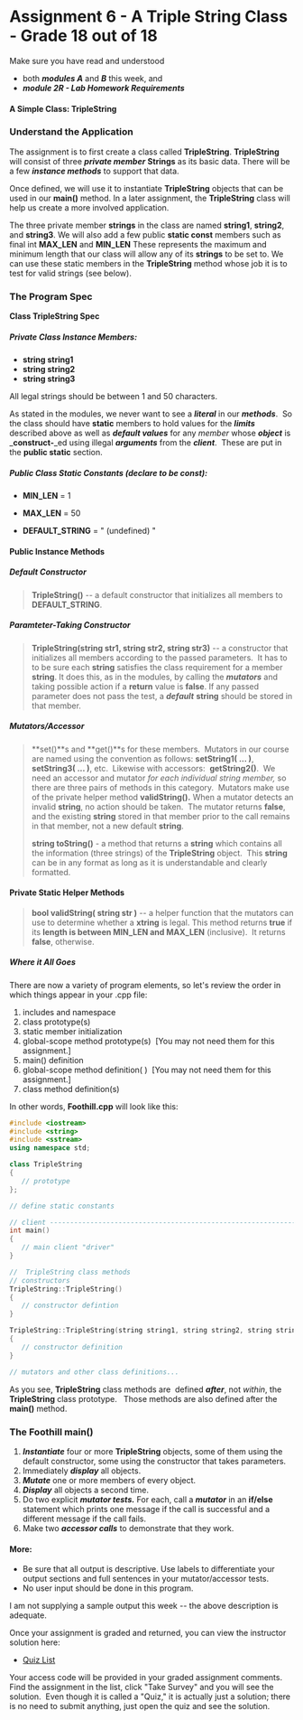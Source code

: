 Assignment 6 - A Triple String Class - Grade 18 out of 18
====================================

Make sure you have read and understood

*   both **_m_**_**odules A**_ and _**B**_ this week, and
*   _**module 2R - Lab Homework Requirements**_

#### A Simple Class: TripleString

### Understand the Application

The assignment is to first create a class called **TripleString**. **TripleString** will consist of three _**private member**_ **Strings** as its basic data. There will be a few _**instance methods**_ to support that data.

Once defined, we will use it to instantiate **TripleString** objects that can be used in our **main()** method. In a later assignment, the **TripleString** class will help us create a more involved application.

The three private member **strings** in the class are named **string1**, **string2**, and **string3**. We will also add a few public **static const** members such as final int **MAX\_LEN** and **MIN\_LEN** These represents the maximum and minimum length that our class will allow any of its **strings** to be set to. We can use these static members in the **TripleString** method whose job it is to test for valid strings (see below).

### The Program Spec

**Class TripleString Spec**

##### Private Class Instance Members:

*   **string string1**
*   **string string2**
*   **string string3**

All legal strings should be between 1 and 50 characters.

As stated in the modules, we never want to see a _**literal**_ in our _**methods**_.  So the class should have **static** members to hold values for the _**limits**_ described above as well as _**default values**_ for any _member_ whose **_object_** is _**construct-**_ed using illegal _**arguments**_ from the _**client**_.  These are put in the **public static** section.

##### Public Class Static Constants (declare to be _**const**_):

*   **MIN\_LEN** = 1

*   **MAX\_LEN** = 50

*   **DEFAULT\_STRING** = " (undefined) "


#### Public Instance Methods

##### Default Constructor

> **TripleString()** \-- a default constructor that initializes all members to **DEFAULT\_STRING**.

##### Paramteter-Taking Constructor

> **TripleString(string str1, string str2, string str3)** \-- a constructor that initializes all members according to the passed parameters.  It has to  to be sure each **string** satisfies the class requirement for a member **string**. It does this, as in the modules, by calling the _**mutators**_ and taking possible action if a **return** value is **false**. If any passed parameter does not pass the test, a _**default**_ **string** should be stored in that member.

##### Mutators/Accessor

> **set()**s and **get()**s for these members.  Mutators in our course are named using the convention as follows: **setString1( ... )**,  **setString3( ... )**, etc.  Likewise with accessors:  **getString2()**.  We need an accessor and mutator _for each individual string member,_ so there are three pairs of methods in this category.  Mutators make use of the private helper method **validString().** When a mutator detects an invalid **string**, no action should be taken.  The mutator returns **false**, and the existing **string** stored in that member prior to the call remains in that member, not a new default **string**.
>
> **string toString()** - a method that returns a **string** which contains all the information (three strings) of the **TripleString** object.  This **string** can be in any format as long as it is understandable and clearly formatted.

#### Private Static Helper Methods

> **bool validString( string str )** -- a helper function that the mutators can use to determine whether a **xtring** is legal. This method returns **true** if its **length is between MIN\_LEN and MAX\_LEN** (inclusive).  It returns **false**, otherwise.

##### Where it All Goes

There are now a variety of program elements, so let's review the order in which things appear in your .cpp file:

1.  includes and namespace
2.  class prototype(s)
3.  static member initialization
4.  global-scope method prototype(s)  \[You may not need them for this assignment.\]
5.  main() definition
6.  global-scope method definition( )  \[You may not need them for this assignment.\]
7.  class method definition(s)

In other words, **Foothill.cpp** will look like this:
``` cpp
#include <iostream>
#include <string>
#include <sstream>
using namespace std;

class TripleString
{
   // prototype
};

// define static constants

// client ---------------------------------------------------------------------
int main()
{
   // main client "driver"
}

//  TripleString class methods
// constructors
TripleString::TripleString()
{
   // constructor defintion
}

TripleString::TripleString(string string1, string string2, string string3)
{
   // constructor definition
}

// mutators and other class definitions...
```
As you see, **TripleString** class methods are  defined _**after**_, not _within_, the **TripleString** class prototype.   Those methods are also defined after the **main()** method. 

### The Foothill main()

1.  _**Instantiate**_ four or more **TripleString** objects, some of them using the default constructor, some using the constructor that takes parameters.
2.  Immediately _**display**_ all objects.
3.  _**Mutate**_ one or more members of every object.
4.  _**Display**_ all objects a second time.
5.  Do two explicit _**mutator tests.**_ For each, call a _**mutator**_ in an **if/else** statement which prints one message if the call is successful and a different message if the call fails.
6.  Make two _**accessor calls**_ to demonstrate that they work.

#### More:

*   Be sure that all output is descriptive. Use labels to differentiate your output sections and full sentences in your mutator/accessor tests.
*   No user input should be done in this program.

I am not supplying a sample output this week -- the above description is adequate.

Once your assignment is graded and returned, you can view the instructor solution here:

*   [Quiz List](/courses/7627/quizzes)

Your access code will be provided in your graded assignment comments.  Find the assignment in the list, click "Take Survey" and you will see the solution.  Even though it is called a "Quiz," it is actually just a solution; there is no need to submit anything, just open the quiz and see the solution.
